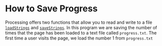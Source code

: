 # How to Save Progress
Processing offers two functions that allow you to read and write to a file [`loadStrings`](https://processing.org/reference/loadStrings_.html) and [`saveStrings`](https://processing.org/reference/saveStrings_.html). In this program we are saving the number of times that the page has been loaded to a text file called `progress.txt`. The first time a user visits the page, we load the number 1 from `progress.txt` 
